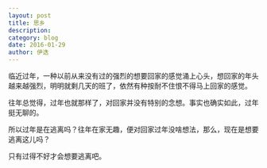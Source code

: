 ```yaml
---
layout: post
title: 思乡
description: 
category: blog
date: 2016-01-29
author: 伊迭
---
```


临近过年，一种以前从来没有过的强烈的想要回家的感觉涌上心头，想回家的年头越来越强烈，明明就剩几天的班了，依然有种按耐不住恨不得马上回家的感觉。

往年总觉得，过年也就那样了，对回家并没有特别的念想。事实也确实如此，过年挺无聊的。

所以过年是在逃离吗？往年在家无趣，便对回家过年没啥想法，那么，现在是想要逃离这儿吗？

只有过得不好才会想要逃离吧。